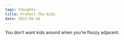 ```yaml
---
tags: thoughts
title: Protect The Kids
date: 2022-05-26
---
```


You don’t want kids around when you’re floozy adjacent. 